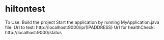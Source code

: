 # hiltontest

To Use:
Build the project 
Start the application by running MyApplication.java file.
Url to test: http://localhost:9000/ip/{IPADDRESS}
Url for healthCheck: http://localhost:9000/status
